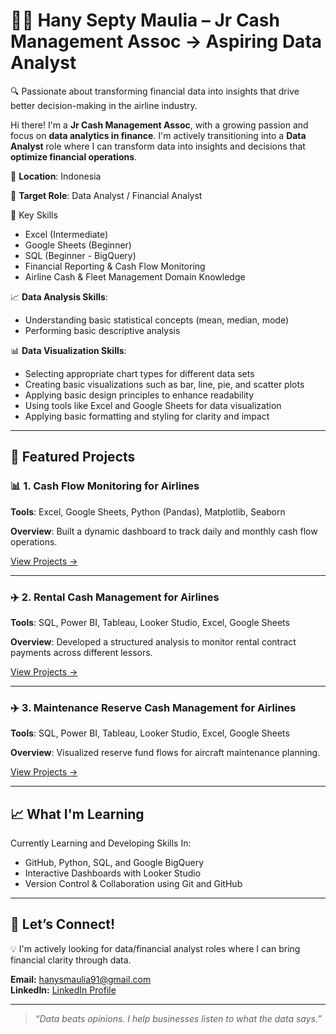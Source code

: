 # 👩‍💻 Hany Septy Maulia – Jr Cash Management Assoc → Aspiring Data Analyst

🔍 Passionate about transforming financial data into insights that drive better decision-making in the airline industry.

Hi there! I'm a **Jr Cash Management Assoc**, with a growing passion and focus on **data analytics in finance**. 
I'm actively transitioning into a **Data Analyst** role where I can transform data into insights and decisions that **optimize financial operations**.

📍 **Location**: Indonesia 

🎯 **Target Role**: Data Analyst / Financial Analyst

🧠 Key Skills
   - Excel (Intermediate)
   - Google Sheets (Beginner)
   - SQL (Beginner - BigQuery)
   - Financial Reporting & Cash Flow Monitoring
   - Airline Cash & Fleet Management Domain Knowledge

📈 **Data Analysis Skills**:
   - Understanding basic statistical concepts (mean, median, mode)
   - Performing basic descriptive analysis

📊 **Data Visualization Skills**:
   - Selecting appropriate chart types for different data sets
   - Creating basic visualizations such as bar, line, pie, and scatter plots
   - Applying basic design principles to enhance readability
   - Using tools like Excel and Google Sheets for data visualization
   - Applying basic formatting and styling for clarity and impact

---

## 🚀 Featured Projects

### 📊 1. Cash Flow Monitoring for Airlines
**Tools**: Excel, Google Sheets, Python (Pandas), Matplotlib, Seaborn

**Overview**: Built a dynamic dashboard to track daily and monthly cash flow operations.

[View Projects →](/projects/Cash-Flow-Monitoring-for-Airlines)

---

### ✈️ 2. Rental Cash Management for Airlines
**Tools**: SQL, Power BI, Tableau, Looker Studio, Excel, Google Sheets

**Overview**: Developed a structured analysis to monitor rental contract payments across different lessors.

[View Projects →](/projects/Rental-Cash-Management-for-Airlines)

---

### ✈️ 3. Maintenance Reserve Cash Management for Airlines
**Tools**: SQL, Power BI, Tableau, Looker Studio, Excel, Google Sheets  

**Overview**: Visualized reserve fund flows for aircraft maintenance planning.

[View Projects →](/projects/Maintenance-Reserve-Cash-Management-for-Airlines)

---

## 📈 What I'm Learning

Currently Learning and Developing Skills In:

- GitHub, Python, SQL, and Google BigQuery
- Interactive Dashboards with Looker Studio
- Version Control & Collaboration using Git and GitHub

---

## 🤝 Let’s Connect!

💡 I'm actively looking for data/financial analyst roles where I can bring financial clarity through data.

**Email:** hanysmaulia91@gmail.com  
**LinkedIn:** [LinkedIn Profile](https://linkedin.com/in/hanysmaulia)

---

> *“Data beats opinions. I help businesses listen to what the data says.”*

